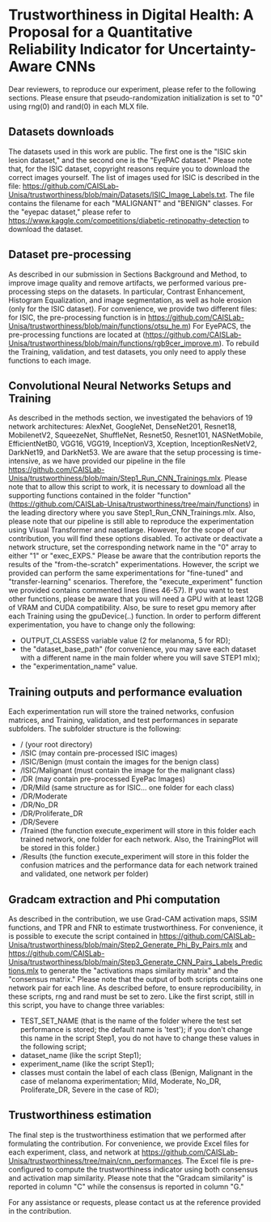 # Trustworthiness in Digital Health: A Proposal for a Quantitative Reliability Indicator for Uncertainty-Aware CNNs

Dear reviewers, to reproduce our experiment, please refer to the following sections. Please ensure that pseudo-randomization initialization is set to "0" using rng(0) and rand(0) in each MLX file.

## Datasets downloads
The datasets used in this work are public. The first one is the "ISIC skin lesion dataset," and the second one is the "EyePAC dataset."  Please note that, for the ISIC dataset, copyright reasons require you to download the correct images yourself. The list of images used for ISIC is described in the file: https://github.com/CAISLab-Unisa/trustworthiness/blob/main/Datasets/ISIC_Image_Labels.txt. The file contains the filename for each "MALIGNANT" and "BENIGN" classes.
For the "eyepac dataset," please refer to https://www.kaggle.com/competitions/diabetic-retinopathy-detection to download the dataset.

## Dataset pre-processing 
As described in our submission in Sections Background and Method, to improve image quality and remove artifacts, we performed various pre-processing steps on the datasets. In particular, Contrast Enhancement, Histogram Equalization, and image segmentation, as well as hole erosion (only for the ISIC dataset). For convenience, we provide two different files: for ISIC, the pre-processing function is in https://github.com/CAISLab-Unisa/trustworthiness/blob/main/functions/otsu_he.m) For EyePACS, the pre-processing functions are located at (https://github.com/CAISLab-Unisa/trustworthiness/blob/main/functions/rgb9cer_improve.m). To rebuild the Training, validation, and test datasets, you only need to apply these functions to each image.
## Convolutional Neural Networks Setups and Training
As described in the methods section, we investigated the behaviors of 19 network architectures: AlexNet, GoogleNet, DenseNet201, Resnet18, MobilenetV2, SqueezeNet, ShuffleNet, Resnet50, Resnet101, NASNetMobile, EfficientNetB0, VGG16, VGG19, InceptionV3, Xception, InceptionResNetV2, DarkNet19, and DarkNet53. We are aware that the setup processing is time-intensive, as we have provided our pipeline in the file https://github.com/CAISLab-Unisa/trustworthiness/blob/main/Step1_Run_CNN_Trainings.mlx. Please note that to allow this script to work, it is necessary to download all the supporting functions contained in the folder "function" (https://github.com/CAISLab-Unisa/trustworthiness/tree/main/functions) in the leading directory where you save Step1_Run_CNN_Trainings.mlx. Also, please note that our pipeline is still able to reproduce the experimentation using Visual Transformer and nasetlarge. However, for the scope of our contribution, you will find these options disabled. To activate or deactivate a network structure, set the corresponding network name in the "0" array to either "1" or "exec_EXPS."
Please be aware that the contribution reports the results of the "from-the-scratch" experimentations. However, the script we provided can perform the same experimentations for "fine-tuned" and "transfer-learning" scenarios. Therefore, the "execute_experiment" function we provided contains commented lines (lines 46-57). If you want to test other functions, please be aware that you will need a GPU with at least 12GB of VRAM and CUDA compatibility. Also, be sure to reset gpu memory after each Training using the gpuDevice(..) function.
In order to perform different experimentation, you have to change only the following:
-	OUTPUT_CLASSESS variable value (2 for melanoma, 5 for RD);
-	the "dataset_base_path" (for convenience, you may save each dataset with a different name in the main folder where you will save STEP1 mlx);
-	the "experimentation_name" value. 
## Training outputs and performance evaluation
Each experimentation run will store the trained networks, confusion matrices, and Training, validation, and test performances in separate subfolders. The subfolder structure is the following:

- / (your root directory)
- /ISIC (may contain pre-processed ISIC images)
- /ISIC/Benign (must contain the images for the benign class)
- /ISIC/Malignant (must contain the image for the malignant class)
- /DR (may contain pre-processed EyePac Images)
- /DR/Mild (same structure as for ISIC… one folder for each class)
- /DR/Moderate
- /DR/No_DR
- /DR/Proliferate_DR
- /DR/Severe
- /Trained (the function execute_experiment will store in this folder each trained network, one folder for each network. Also, the TrainingPlot will be stored in this folder.)
- /Results (the function execute_experiment will store in this folder the confusion matrices and the performance data for each network trained and validated, one network per folder)

## Gradcam extraction and Phi computation
As described in the contribution, we use Grad-CAM activation maps, SSIM functions, and TPR and FNR to estimate trustworthiness. For convenience, it is possible to execute the script contained in https://github.com/CAISLab-Unisa/trustworthiness/blob/main/Step2_Generate_Phi_By_Pairs.mlx and https://github.com/CAISLab-Unisa/trustworthiness/blob/main/Step3_Generate_CNN_Pairs_Labels_Predictions.mlx to generate the "activations maps similarity matrix" and the "consensus matrix." Please note that the output of both scripts contains one network pair for each line. As described before, to ensure reproducibility, in these scripts, rng and rand must be set to zero. 
Like the first script, still in this script, you have to change three variables: 
-	TEST_SET_NAME (that is the name of the folder where the test set performance is stored; the default name is 'test'); if you don't change this name in the script Step1, you do not have to change these values in the following script;
-	dataset_name (like the script Step1);
-	experiment_name (like the script Step1);
-	classes must contain the label of each class (Benign, Malignant in the case of melanoma experimentation; Mild, Moderate, No_DR, Proliferate_DR, Severe in the case of RD);

## Trustworthiness estimation
The final step is the trustworthiness estimation that we performed after formulating the contribution. For convenience, we provide Excel files for each experiment, class, and network at https://github.com/CAISLab-Unisa/trustworthiness/tree/main/cnn_performances. The Excel file is pre-configured to compute the trustworthiness indicator using both consensus and activation map similarity. 
Please note that the "Gradcam similarity" is reported in column "C" while the consensus is reported in column "G."  

For any assistance or requests, please contact us at the reference provided in the contribution. 






